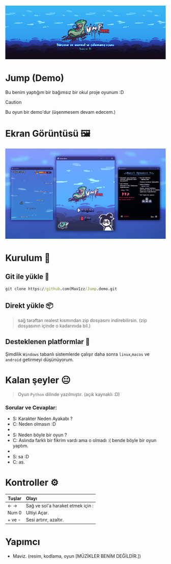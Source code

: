 ![JUMP](imgs/jump_banner.png)

# Jump (Demo)

Bu benim yaptığım bir bağımsız bir okul proje oyunum :D

> [!CAUTION]
> Bu oyun bir demo'dur (üşenmesem devam edecem.)

# Ekran Görüntüsü 🖼️

![github](imgs/preview.png)

# Kurulum 🔨

## Git ile yükle 📎
```cmd
git clone https://github.com(Mav1zz/Jump.demo.git
```

## Direkt yükle 📦
> sağ taraftan realest kısmından zip dosyasını indirebilirsin. (zip dosyasının içinde o kadarınıda bil.)

## Desteklenen platformlar 📱
Şimdilik `Windows` tabanlı sistemlerde çalışır daha sonra `linux`,`macos` ve `android` getirmeyi düşünüyorum.

# Kalan şeyler 😐

> Oyun `Python` dilinde yazılmıştır. (açık kaynaklı :D)

### Sorular ve Cevaplar:
- S: Karakter Neden Ayakabı ?
- C: Neden olmasın :D
- 
- S: Neden böyle bir oyun ?
- C: Aslında farklı bir fikrim vardı ama o olmadı :( bende böyle bir oyun yaptım.
-
- S: sa :D
- C: as.


# Kontroller ⚙️

| Tuşlar          | Olayı                                                                        |
| --------------- | :--------------------------------------------------------------------------- |
| ← →             | Sağ ve sol'a haraket etmek için :|                                           |
| Num 0           | Ultiyi Açar.				                                                         |
| + ve -          | Sesi artırır, azaltır.                                                       |

# Yapımcı  
- Maviz. (resim, kodlama, oyun [MÜZİKLER BENİM DEĞİLDİR.])
